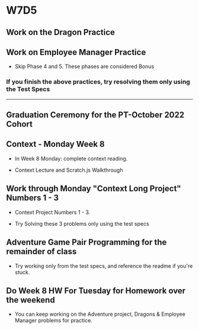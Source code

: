 # W7D5

## Work on the Dragon Practice

## Work on Employee Manager Practice
- Skip Phase 4 and 5.  These phases are considered Bonus

### If you finish the above practices, try resolving them only using the Test Specs

---

## Graduation Ceremony for the PT-October 2022 Cohort

## Context - Monday Week 8
- In Week 8 Monday: complete context reading.

- Context Lecture and Scratch.js Walkthrough

## Work through Monday "Context Long Project" Numbers 1 - 3
-  Context Project Numbers 1 - 3.

- Try Solving these 3 problems only using the test specs


## Adventure Game Pair Programming for the remainder of class
- Try working only from the test specs, and reference the readme if you're stuck.

## Do Week 8 HW For Tuesday for Homework over the weekend
- You can keep working on the Adventure project, Dragons & Employee Manager problems for practice.
